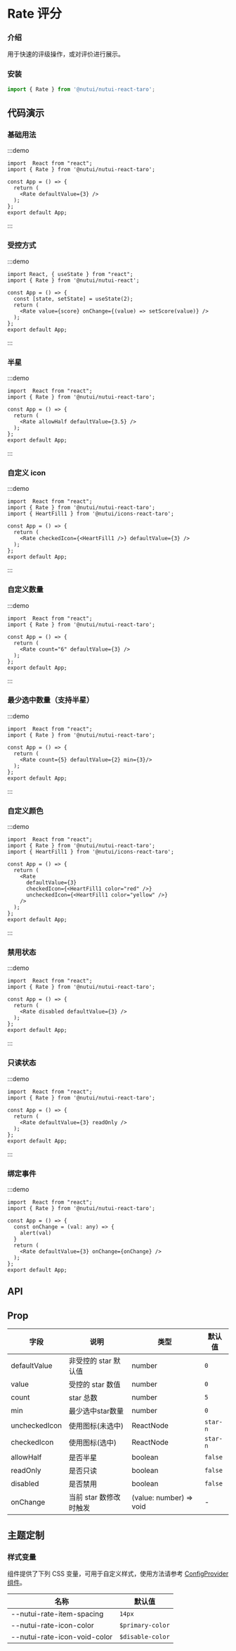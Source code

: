 #  Rate 评分

### 介绍

用于快速的评级操作，或对评价进行展示。

### 安装

```ts
import { Rate } from '@nutui/nutui-react-taro';
```

## 代码演示

### 基础用法  

:::demo
```tsx
import  React from "react";
import { Rate } from '@nutui/nutui-react-taro';

const App = () => {
  return (
    <Rate defaultValue={3} />
  );
};  
export default App;

```
:::

### 受控方式

:::demo

```tsx
import React, { useState } from "react";
import { Rate } from '@nutui/nutui-react';

const App = () => {
  const [state, setState] = useState(2);
  return (
    <Rate value={score} onChange={(value) => setScore(value)} />
  );
};  
export default App;
```

:::

### 半星  

:::demo
```tsx
import  React from "react";
import { Rate } from '@nutui/nutui-react-taro';

const App = () => {
  return (
    <Rate allowHalf defaultValue={3.5} />
  );
};  
export default App;

```
:::
### 自定义 icon   

:::demo
```tsx
import  React from "react";
import { Rate } from '@nutui/nutui-react-taro';
import { HeartFill1 } from '@nutui/icons-react-taro';

const App = () => {
  return (
    <Rate checkedIcon={<HeartFill1 />} defaultValue={3} />
  );
};  
export default App;

```
:::
### 自定义数量  

:::demo
```tsx
import  React from "react";
import { Rate } from '@nutui/nutui-react-taro';

const App = () => {
  return (
    <Rate count="6" defaultValue={3} />
  );
};  
export default App;

```
:::
### 最少选中数量（支持半星）  

:::demo
```tsx
import  React from "react";
import { Rate } from '@nutui/nutui-react-taro';

const App = () => {
  return (
    <Rate count={5} defaultValue={2} min={3}/>
  );
};  
export default App;

```
:::
### 自定义颜色 

:::demo
```tsx
import  React from "react";
import { Rate } from '@nutui/nutui-react-taro';
import { HeartFill1 } from '@nutui/icons-react-taro';

const App = () => {
  return (
    <Rate
      defaultValue={3}
      checkedIcon={<HeartFill1 color="red" />}
      uncheckedIcon={<HeartFill1 color="yellow" />}
    />
  );
};  
export default App;

```
:::
### 禁用状态  

:::demo
```tsx
import  React from "react";
import { Rate } from '@nutui/nutui-react-taro';

const App = () => {
  return (
    <Rate disabled defaultValue={3} />
  );
};  
export default App;

```
:::
### 只读状态  

:::demo
```tsx
import  React from "react";
import { Rate } from '@nutui/nutui-react-taro';

const App = () => {
  return (
    <Rate defaultValue={3} readOnly />
  );
};  
export default App;

```
:::
### 绑定事件  

:::demo
```tsx
import  React from "react";
import { Rate } from '@nutui/nutui-react-taro';

const App = () => {
  const onChange = (val: any) => {
    alert(val)
  }
  return (
    <Rate defaultValue={3} onChange={onChange} />
  );
};  
export default App;

```

## API

## Prop

| 字段                     | 说明                                      | 类型    | 默认值      |
|------------------------|-------------------------------------------|---------|-------------|
| defaultValue             | 非受控的 star 默认值 | number | `0`           |
| value             | 受控的 star 数值 | number | `0`           |
| count                  | star 总数                                 | number | `5`           |
| min  | 最少选中star数量                           | number | `0`           |
| uncheckedIcon | 使用图标(未选中) | ReactNode  | `star-n`      |
| checkedIcon            | 使用图标(选中) | ReactNode  | `star-n` |
| allowHalf              | 是否半星                                  | boolean | `false`       |
| readOnly               | 是否只读                                  | boolean | `false`       |
| disabled               | 是否禁用                                  | boolean | `false`       |
| onChange | 当前 star 数修改时触发 | (value: number) => void | - |

## 主题定制

### 样式变量

组件提供了下列 CSS 变量，可用于自定义样式，使用方法请参考 [ConfigProvider 组件](#/zh-CN/component/configprovider)。

| 名称 | 默认值 |
| --- | --- |
| --nutui-rate-item-spacing | `14px` |
| --nutui-rate-icon-color | `$primary-color` |
| --nutui-rate-icon-void-color | `$disable-color` |
